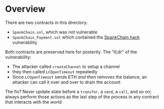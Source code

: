 # Overview

There are two contracts in this directory:

- `SpankChain.sol`, which was not vulnerable
- `SpankChain_Payment.sol` which contained the [SpankChain hack](https://medium.com/spankchain/we-got-spanked-what-we-know-so-far-d5ed3a0f38fe) vulnerability

Both contracts are preserved here for posterity. The "tl;dr" of the vulnerability:

- The attacker called `createChannel` to setup a channel
- they then called `LCOpenTimeout` repeatedly
- Since `LCOpenTimeout` sends ETH *and then* removes the balance, an attacker can call it over and over to drain the account

The fix? Never update state before a `transfer`, a `send`, a `call`, and so on; always perform those actions as the last step of the process in any contract that interacts with the 
world
